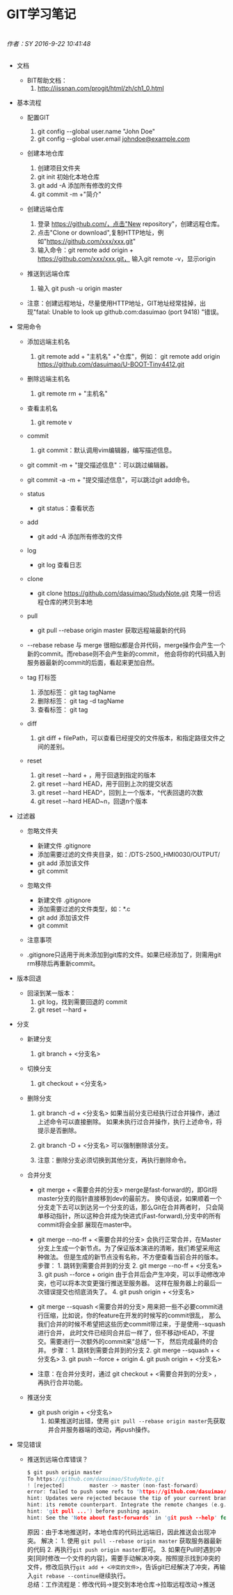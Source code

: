 # GIT学习笔记

#
*作者：SY*
*2016-9-22 10:41:48*
##

+ 文档
	+ BIT帮助文档：
		1. http://iissnan.com/progit/html/zh/ch1_0.html

+ 基本流程
	+ 配置GIT
	 	1. git config --global user.name "John Doe"
		2. git config --global user.email johndoe@example.com
	
	+ 创建本地仓库
		1. 创建项目文件夹
		2. git init 初始化本地仓库
		3. git add -A 添加所有修改的文件
		4. git commit -m +"简介"

	+ 创建远端仓库
		1. 登录 https://github.com/，点击"New repository"，创建远程仓库。
		2. 点击"Clone or download",复制HTTP地址，例如"https://github.com/xxx/xxx.git"
		3. 输入命令：git remote add origin + https://github.com/xxx/xxx.git，
		输入git remote -v，显示origin
	
	+ 推送到远端仓库
		1. 输入 git push -u origin master		
	
	+ 注意：创建远程地址，尽量使用HTTP地址，GIT地址经常挂掉，出现"fatal: Unable to look up github.com:dasuimao (port 9418) "错误。
			
+ 常用命令	
	+ 添加远端主机名
		1. git remote add + "主机名" +"仓库"，例如：
		git remote add origin https://github.com/dasuimao/U-BOOT-Tiny4412.git
			
	
	+ 删除远端主机名
		1. git remote rm + "主机名"
	
	+ 查看主机名
		1. git remote v
	
	+ commit
		1. git commit：默认调用vim编辑器，编写描述信息。
	
	+ git commit -m + "提交描述信息"：可以跳过编辑器。
	
	+ git commit -a -m + "提交描述信息"，可以跳过git add命令。
	
	+ status	
		+ git status：查看状态

	+ add
		+ git add -A 添加所有修改的文件
	
	+ log
		+ git log	查看日志

	+ clone
		+ git clone https://github.com/dasuimao/StudyNote.git 克隆一份远程仓库的拷贝到本地
	
	+ pull 
		+ git pull --rebase origin master 获取远程端最新的代码
		
	+ --rebase
		rebase 与 merge 很相似都是合并代码，merge操作会产生一个新的commit。而rebase则不会产生新的commit，
		他会将你的代码插入到服务器最新的commit的后面，看起来更加自然。

	+ tag 打标签
		1. 添加标签： git tag tagName
		2. 删除标签： git tag -d tagName
		3. 查看标签： git tag

	+ diff  
		1. git diff <commit> + filePath，可以查看已经提交的文件版本，和指定路径文件之间的差别。

	+ reset 
		1. git reset --hard + <commit>，用于回退到指定的版本
		2. git reset --hard HEAD，用于回到上次的提交状态
		3. git reset --hard HEAD^，回到上一个版本，^代表回退的次数
		4. git reset --hard HEAD~n，回退n个版本

+ 过滤器
	+ 忽略文件夹
		+ 新建文件 .gitignore
		+ 添加需要过滤的文件夹目录，如：/DTS-2500_HMI0030/OUTPUT/
		+ git add 添加该文件
		+ git commit

	+ 忽略文件
		+ 新建文件 .gitignore
		+ 添加需要过滤的文件类型，如：*.c 
		+ git add 添加该文件
		+ git commit

	+ 注意事项
	+ .gitignore只适用于尚未添加到git库的文件。如果已经添加了，则需用git rm移除后再重新commit。

+ 版本回退			
	+ 回滚到某一版本：
		1. git log，找到需要回退的 commit
		2. git reset --hard + <SHA>
				
+ 分支
	+ 新建分支
		1. git branch + <分支名>
	
	+ 切换分支
		1. git checkout + <分支名>
		
	+ 删除分支
		1. git branch -d + <分支名>
				如果当前分支已经执行过合并操作，通过上述命令可以直接删除。
				如果未执行过合并操作，执行上述命令，将提示是否删除。
			
		2. git branch -D + <分支名> 
				可以强制删除该分支。
			
		3. 注意：删除分支必须切换到其他分支，再执行删除命令。
				
	+ 合并分支
		+ git merge + <需要合并的分支>	
			merge是fast-forward的，即Git将master分支的指针直接移到dev的最前方。
			换句话说，如果顺着一个分支走下去可以到达另一个分支的话，那么Git在合并两者时，
			只会简单移动指针，所以这种合并成为快进式(Fast-forward),分支中的所有commit将会全部
			展现在master中。
		
		+ git merge --no-ff + <需要合并的分支> 
			会执行正常合并，在Master分支上生成一个新节点。为了保证版本演进的清晰，我们希望采用这种做法。
			但是生成的新节点没有名称，不方便查看当前合并的版本。
			步骤：
				1. 跳转到需要合并到的分支
				2. git merge --no-ff + <分支名>
				3. git push --force + origin
				由于合并后会产生冲突，可以手动修改冲突，也可以将本次变更强行推送至服务器。
				这样在服务器上的最后一次错误提交也彻底消失了。
				4. git push origin + <分支名>
				
		+ git merge --squash <需要合并的分支>
			用来把一些不必要commit进行压缩，比如说，你的feature在开发的时候写的commit很乱，
			那么我们合并的时候不希望把这些历史commit带过来，于是使用--squash进行合并，
			此时文件已经同合并后一样了，但不移动HEAD，不提交。需要进行一次额外的commit来“总结”一下，
			然后完成最终的合并。
			步骤：
				1. 跳转到需要合并到的分支
				2. git merge --squash + <分支名>
				3. git push --force + origin
				4. git push origin + <分支名>
					
		+ 注意：在合并分支时，通过 git checkout + <需要合并到的分支> ，再执行合并功能。
				
	+ 推送分支
		+ git push origin + <分支名>			
			1. 如果推送时出错，使用 `git pull --rebase origin master`先获取并合并服务器端的改动，再push操作。

+ 常见错误
	+ 推送到远端仓库错误？
		```C
		$ git push origin master
		To https://github.com/dasuimao/StudyNote.git
		! [rejected]        master -> master (non-fast-forward)
		error: failed to push some refs to 'https://github.com/dasuimao/StudyNote.git'
		hint: Updates were rejected because the tip of your current branch is behind
		hint: its remote counterpart. Integrate the remote changes (e.g.
		hint: 'git pull ...') before pushing again.
		hint: See the 'Note about fast-forwards' in 'git push --help' for details.
	
		```
		原因：由于本地推送时，本地仓库的代码比远端旧，因此推送会出现冲突。
		解决：
			1. 使用 `git pull --rebase origin master` 获取服务器最新的代码
			2. 再执行`git push origin master`即可。
			3. 如果在Pull时遇到冲突[同时修改一个文件的内容]，需要手动解决冲突。按照提示找到冲突的文件，修改后执行`git add + <冲突的文件>`，告诉git已经解决了冲突，再输入`git rebase --continue`继续执行。	 
		总结：工作流程是：修改代码→提交到本地仓库→拉取远程改动→推送

